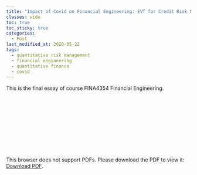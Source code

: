 ```yaml
---
title: "Impact of Covid on Financial Engineering: EVT for Credit Risk Management"
classes: wide
toc: true
toc_sticky: true
categories: 
  - Post
last_modified_at: 2020-05-22
tags:
  - quantitative risk management
  - financial engineering
  - quantitative finance
  - covid
---
```


This is the final essay of course FINA4354 Financial Engineering.

<object data="https://haydenz.github.io/assets/media/financial-engineering/an-introduction-of-evt-for-credit-risk-management-in-rare-events.pdf" type="application/pdf" width="1000px" height="1200px">
    <embed src="https://haydenz.github.io/assets/media/financial-engineering/an-introduction-of-evt-for-credit-risk-management-in-rare-events.pdf">
        <p>This browser does not support PDFs. Please download the PDF to view it: <a href="https://haydenz.github.io/assets/media/financial-engineering/an-introduction-of-evt-for-credit-risk-management-in-rare-events.pdf">Download PDF</a>.</p>
    </embed>
</object>